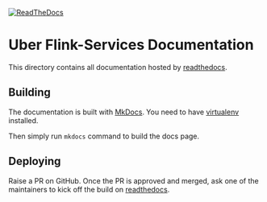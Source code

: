 [![ReadTheDocs][doc-img]][doc]

# Uber Flink-Services Documentation

This directory contains all documentation hosted by [readthedocs][doc].

## Building

The documentation is built with [MkDocs](http://www.mkdocs.org/).
You need to have [virtualenv](https://virtualenv.pypa.io/en/stable/) installed.

Then simply run `mkdocs` command to build the docs page.

## Deploying

Raise a PR on GitHub. Once the PR is approved and merged,
ask one of the maintainers to kick off the build on [readthedocs](https://readthedocs.org/projects/uber-flink-services/).

[doc-img]: https://readthedocs.org/projects/uber-flink-services/badge/?version=latest
[doc]: http://uber-flink-services.readthedocs.org/en/latest/
